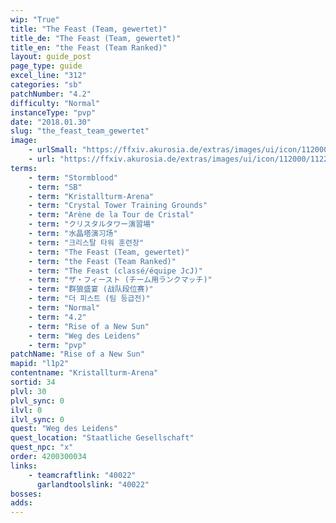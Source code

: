 ```yaml
---
wip: "True"
title: "The Feast (Team, gewertet)"
title_de: "The Feast (Team, gewertet)"
title_en: "the Feast (Team Ranked)"
layout: guide_post
page_type: guide
excel_line: "312"
categories: "sb"
patchNumber: "4.2"
difficulty: "Normal"
instanceType: "pvp"
date: "2018.01.30"
slug: "the_feast_team_gewertet"
image:
    - urlSmall: "https://ffxiv.akurosia.de/extras/images/ui/icon/112000/112288.png"
    - url: "https://ffxiv.akurosia.de/extras/images/ui/icon/112000/112288.png"
terms:
    - term: "Stormblood"
    - term: "SB"
    - term: "Kristallturm-Arena"
    - term: "Crystal Tower Training Grounds"
    - term: "Arène de la Tour de Cristal"
    - term: "クリスタルタワー演習場"
    - term: "水晶塔演习场"
    - term: "크리스탈 타워 훈련장"
    - term: "The Feast (Team, gewertet)"
    - term: "the Feast (Team Ranked)"
    - term: "The Feast (classé/équipe JcJ)"
    - term: "ザ・フィースト (チーム用ランクマッチ)"
    - term: "群狼盛宴 (战队段位赛)"
    - term: "더 피스트 (팀 등급전)"
    - term: "Normal"
    - term: "4.2"
    - term: "Rise of a New Sun"
    - term: "Weg des Leidens"
    - term: "pvp"
patchName: "Rise of a New Sun"
mapid: "l1p2"
contentname: "Kristallturm-Arena"
sortid: 34
plvl: 30
plvl_sync: 0
ilvl: 0
ilvl_sync: 0
quest: "Weg des Leidens"
quest_location: "Staatliche Gesellschaft"
quest_npc: "x"
order: 4200300034
links:
    - teamcraftlink: "40022"
      garlandtoolslink: "40022"
bosses:
adds:
---
```

